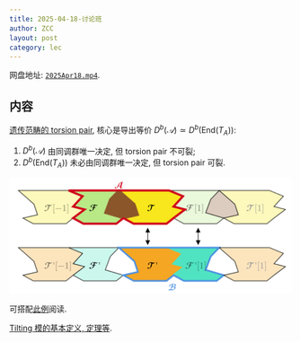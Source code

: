 ```yaml
---
title: 2025-04-18-讨论班
author: ZCC
layout: post
category: lec
---
```


网盘地址: [`2025Apr18.mp4`](https://pan.sjtu.edu.cn/web/share/26ba24609b68f7e850de7806bca452bf).

## 内容

[遗传范畴的 torsion pair](Hereditary_TP_Split), 核心是导出等价 $D^b(𝒜) ≃ D^b (\mathrm{End}(T_A))$:

1. $D^b (𝒜)$ 由同调群唯一决定, 但 torsion pair 不可裂;
2. $D^b (\mathrm{End}(T_A))$ 未必由同调群唯一决定, 但  torsion pair 可裂.

![示意图](https://raw.githubusercontent.com/czhang271828/imgs/New_img//n_imgimage-20250424135358118.png)

可搭配[此例](Commutative_Diagram_Alg)阅读.

[Tilting 模的基本定义, 定理等](Notes_on_Tilting).

